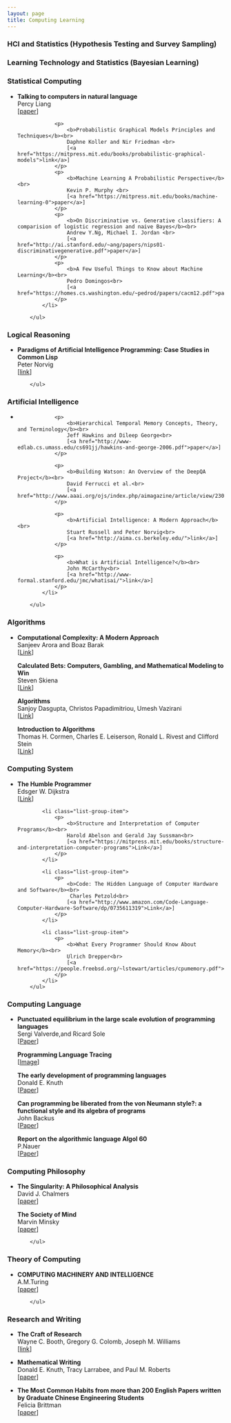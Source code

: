 ```yaml
---
layout: page
title: Computing Learning
---
```


### HCI and Statistics (Hypothesis Testing and Survey Sampling)

### Learning Technology and Statistics (Bayesian Learning)

### Statistical Computing

<div class="panel-body">
        <ul class="list-group">
            <li class="list-group-item">
                <p>
                    <b>Talking to computers in natural language</b><br>
                    Percy Liang <br>
                    [<a href="http://dl.acm.org/citation.cfm?id=2659831">paper</a>]
                </p>

                <p>
                    <b>Probabilistic Graphical Models Principles and Techniques</b><br>
                    Daphne Koller and Nir Friedman <br>
                    [<a href="https://mitpress.mit.edu/books/probabilistic-graphical-models">link</a>]
                </p>
                <p>
                    <b>Machine Learning A Probabilistic Perspective</b><br>
                    Kevin P. Murphy <br>
                    [<a href="https://mitpress.mit.edu/books/machine-learning-0">paper</a>]
                </p>
                <p>
                    <b>On Discriminative vs. Generative classifiers: A comparision of logistic regression and naive Bayes</b><br>
                    Andrew Y.Ng, Michael I. Jordan <br>
                    [<a href="http://ai.stanford.edu/~ang/papers/nips01-discriminativegenerative.pdf">paper</a>]
                </p>
                <p>
                    <b>A Few Useful Things to Know about Machine Learning</b><br>
                    Pedro Domingos<br>
                    [<a href="https://homes.cs.washington.edu/~pedrod/papers/cacm12.pdf">paper</a>]
                </p>
            </li>

        </ul>
</div>

### Logical Reasoning

<div class="panel-body">
        <ul class="list-group">
            <li class="list-group-item">
                <p>
                    <b>Paradigms of Artificial Intelligence Programming: Case Studies in Common Lisp</b><br>
                    Peter Norvig<br>
                    [<a href="http://norvig.com/paip.html">link</a>]
                </p>
            </li>

        </ul>
</div>


### Artificial Intelligence

<div class="panel-body">
        <ul class="list-group">
            <li class="list-group-item">

                <p>
                    <b>Hierarchical Temporal Memory Concepts, Theory, and Terminology</b><br>
                    Jeff Hawkins and Dileep George<br>
                    [<a href="http://www-edlab.cs.umass.edu/cs691jj/hawkins-and-george-2006.pdf">paper</a>]
                </p>

                <p>
                    <b>Building Watson: An Overview of the DeepQA Project</b><br>
                    David Ferrucci et al.<br>
                    [<a href="http://www.aaai.org/ojs/index.php/aimagazine/article/view/2303">link</a>]
                </p>

                <p>
                    <b>Artificial Intelligence: A Modern Approach</b><br>
                    Stuart Russell and Peter Norvig<br>
                    [<a href="http://aima.cs.berkeley.edu/">link</a>]
                </p>

                <p>
                    <b>What is Artificial Intelligence?</b><br>
                    John McCarthy<br>
                    [<a href="http://www-formal.stanford.edu/jmc/whatisai/">link</a>]
                </p>
            </li>

        </ul>
</div>


### Algorithms

<div class="panel-body">
        <ul class="list-group">
            <li class="list-group-item">
                <p>
                    <b>Computational Complexity: A Modern Approach</b><br>
                    Sanjeev Arora and Boaz Barak<br>
                    [<a href="http://theory.cs.princeton.edu/complexity/">Link</a>]
                </p>
                <p>
                    <b>Calculated Bets: Computers, Gambling, and Mathematical Modeling to Win</b><br>
                    Steven Skiena<br>
                    [<a href="http://www.amazon.com/Calculated-Bets-Computers-Gambling-Mathematical/dp/0521009626">Link</a>]
                </p>
                <p>
                    <b>Algorithms</b><br>
                    Sanjoy Dasgupta, Christos Papadimitriou, Umesh Vazirani<br>
                    [<a href="http://www.amazon.com/Algorithms-Sanjoy-Dasgupta/dp/0073523402">Link</a>]
                </p>
                <p>
                    <b>Introduction to Algorithms</b><br>
                    Thomas H. Cormen, Charles E. Leiserson, Ronald L. Rivest and Clifford Stein<br>
                    [<a href="https://mitpress.mit.edu/books/introduction-algorithms">Link</a>]
                </p>
            </li>
        </ul>
</div>

### Computing System

<div class="panel-body">
        <ul class="list-group">
            <li class="list-group-item">
                <p>
                    <b>The Humble Programmer</b><br>
                    Edsger W. Dijkstra<br>
                    [<a href="https://www.cs.utexas.edu/~EWD/transcriptions/EWD03xx/EWD340.html">Link</a>]
                </p>
            </li>

            <li class="list-group-item">
                <p>
                    <b>Structure and Interpretation of Computer Programs</b><br>
                    Harold Abelson and Gerald Jay Sussman<br>
                    [<a href="https://mitpress.mit.edu/books/structure-and-interpretation-computer-programs">Link</a>]
                </p>
            </li>

            <li class="list-group-item">
                <p>
                    <b>Code: The Hidden Language of Computer Hardware and Software</b><br>
                     Charles Petzold<br>
                    [<a href="http://www.amazon.com/Code-Language-Computer-Hardware-Software/dp/0735611319">Link</a>]
                </p>
            </li>

            <li class="list-group-item">
                <p>
                    <b>What Every Programmer Should Know About Memory</b><br>
                    Ulrich Drepper<br>
                    [<a href="https://people.freebsd.org/~lstewart/articles/cpumemory.pdf">Paper</a>]
                </p>
            </li>
        </ul>
</div>

### Computing Language

<div class="panel-body">
        <ul class="list-group">
            <li class="list-group-item">
                <p>
                    <b>Punctuated equilibrium in the large scale evolution of programming languages</b><br>
                    Sergi Valverde,and Ricard Sole<br>
                    [<a href="http://www.santafe.edu/media/workingpapers/14-09-030.pdf">Paper</a>]
                </p>
                <p>
                    <b>Programming Language Tracing</b><br>
                    [<a href="http://visual.ly/mother-tongues-%E2%80%94-tracing-roots-computer-languages-through-ages">Image</a>]
                </p>
                <p>
                    <b>The early development of programming languages</b><br>
                    Donald E. Knuth<br>
                    [<a href="http://bitsavers.informatik.uni-stuttgart.de/pdf/stanford/cs_techReports/STAN-CS-76-562_EarlyDevelPgmgLang_Aug76.pdf">Paper</a>]
                </p>
                <p>
                    <b>Can programming be liberated from the von Neumann style?: a functional style and its algebra of programs</b><br>
                    John Backus<br>
                    [<a href="http://dl.acm.org/citation.cfm?id=359579">Paper</a>]
                </p>
                <p>
                    <b>Report on the algorithmic language Algol 60</b><br>
                    P.Nauer<br>
                    [<a href="http://web.eecs.umich.edu/~bchandra/courses/papers/Naure_Algol60.pdf">Paper</a>]
                </p>
            </li>
        </ul>
</div>


### Computing Philosophy

<div class="panel-body">
        <ul class="list-group">
            <li class="list-group-item">
                <p>
                    <b>The Singularity: A Philosophical Analysis</b><br>
                    David J. Chalmers<br>
                    [<a href="http://consc.net/papers/singularity.pdf">paper</a>]
                </p>
                <p>
                    <b>The Society of Mind</b><br>
                    Marvin Minsky<br>
                    [<a href="http://www.amazon.com/The-Society-Mind-Marvin-Minsky/dp/0671657135">paper</a>]
                </p>
            </li>

        </ul>
</div>


### Theory of Computing

<div class="panel-body">
        <ul class="list-group">
            <li class="list-group-item">
                <p>
                    <b>COMPUTING MACHINERY AND INTELLIGENCE</b><br>
                    A.M.Turing<br>
                    [<a href="http://www.csee.umbc.edu/courses/471/papers/turing.pdf">paper</a>]
                </p>
            </li>

        </ul>
</div>

### Research and Writing

<div class="panel-body">
        <ul class="list-group">
            <li class="list-group-item">
                <p>
                    <b>The Craft of Research</b><br>
                    Wayne C. Booth, Gregory G. Colomb, Joseph M. Williams<br>
                    [<a href="http://www.amazon.com/Research-Edition-Chicago-Writing-Publishing/dp/0226065669">link</a>]
                </p>
            </li>
        </ul>
        <ul class="list-group">
            <li class="list-group-item">
                <p>
                    <b>Mathematical Writing</b><br>
                    Donald E. Knuth, Tracy Larrabee, and Paul M. Roberts<br>
                    [<a href="http://jmlr.csail.mit.edu/reviewing-papers/knuth_mathematical_writing.pdf">paper</a>]
                </p>
            </li>
        </ul>
        <ul class="list-group">
            <li class="list-group-item">
                <p>
                    <b>The Most Common Habits from more than 200 English Papers written by
Graduate Chinese Engineering Students</b><br>
                    Felicia Brittman <br>
                    [<a href="http://net.pku.edu.cn/~cuibin/resources/chinese-english-problem.pdf">paper</a>]
                </p>
            </li>
        </ul>
</div>
